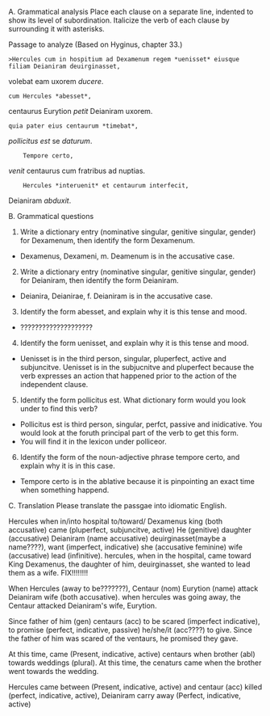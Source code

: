 A. Grammatical analysis
Place each clause on a separate line, indented to show its level of subordination. 
Italicize the verb of each clause by surrounding it with asterisks. 

Passage to analyze
(Based on Hyginus, chapter 33.)

    >Hercules cum in hospitium ad Dexamenum regem *uenisset* eiusque filiam Deianiram deuirginasset, 
volebat eam uxorem *ducere*. 

    cum Hercules *abesset*,
centaurus Eurytion *petit* Deianiram uxorem.

    quia pater eius centaurum *timebat*, 
*pollicitus est* 
    se *daturum*.

        Tempore certo, 
*venit* centaurus 
        cum fratribus ad nuptias.

        Hercules *interuenit* et centaurum interfecit, 
Deianiram *abduxit*.



B. Grammatical questions
1. Write a dictionary entry (nominative singular, genitive singular, gender) for Dexamenum, then identify the form Dexamenum.
  - Dexamenus, Dexameni, m. Deamenum is in the accusative case.
2. Write a dictionary entry (nominative singular, genitive singular, gender) for Deianiram, then identify the form Deianiram.
  - Deianira, Deianirae, f. Deianiram is in the accusative case.
3. Identify the form abesset, and explain why it is this tense and mood.
  - ????????????????????
4. Identify the form uenisset, and explain why it is this tense and mood.
  - Uenisset is in the third person, singular, pluperfect, active and subjuncitve. Uenisset is in the subjucnitve and pluperfect because the verb expresses an action that happened prior to the action of the independent clause. 
5. Identify the form pollicitus est. What dictionary form would you look under to find this verb?
  - Pollicitus est is third person, singular, perfct, passive and inidicative. You would look at the foruth principal part of the verb to get this form.
  - You will find it in the lexicon under polliceor.
6. Identify the form of the noun-adjective phrase tempore certo, and explain why it is in this case.
  - Tempore certo is in the ablative because it is pinpointing an exact time when something happend.


C. Translation
Please translate the passgae into idiomatic English.

Hercules when in/into hospital to/toward/ Dexamenus king (both accusative) came (pluperfect, subjuncitve, active) He (genitive) daughter (accusative) Deianiram (name accusative) deuirginasset(maybe a name????), want (imperfect, indicative) she (accusative feminine) wife (accusative) lead (infinitive).
hercules, when in the hospital, came toward King Dexamenus, the daughter of him, deuirginasset, she wanted to lead them as a wife.
FIX!!!!!!!!

When Hercules (away to be???????), Centaur (nom) Eurytion (name) attack Deianiram wife (both accusative).
when hercules was going away, the Centaur attacked Deianiram's wife, Eurytion.


Since father of him (gen) centaurs (acc) to be scared (imperfect indicative), to promise (perfect, indicative, passive) he/she/it (acc????) to give.
Since the father of him was scared of the ventaurs, he promised they gave.

At this time, came (Present, indicative, active) centaurs when brother (abl) towards weddings (plural).
At this time, the cenaturs came when the brother went towards the wedding.

Hercules came between (Present, indicative, active) and centaur (acc) killed (perfect, indicative, active), Deianiram carry away (Perfect, indicative, active)

